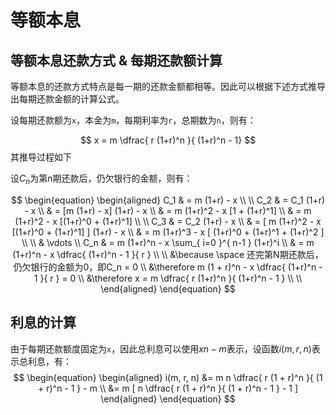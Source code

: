 # 等额本息

## 等额本息还款方式 & 每期还款额计算
等额本息的还款方式特点是每一期的还款金额都相等。因此可以根据下述方式推导出每期还款金额的计算公式。

设每期还款额为`x`，本金为`m`，每期利率为`r`，总期数为`n`，则有：

$$ x = m \dfrac{ r (1+r)^n }{ (1+r)^n - 1} $$
其推导过程如下

设$C_n$为第n期还款后，仍欠银行的金额，则有：

$$ 
\begin{equation}
\begin{aligned}
C_1 & = m (1+r) - x                                 \\
                                                      \\
C_2 & = C_1 (1+r) - x                               \\
    & = [m (1+r) - x] (1+r) - x                     \\
    & = m (1+r)^2 - x [1 + (1+r)^1]                 \\
    & = m (1+r)^2 - x [(1+r)^0 + (1+r)^1]           \\
                                                      \\
C_3 & = C_2 (1+r) - x                               \\
    & = [ m (1+r)^2 - x [(1+r)^0 + (1+r)^1] ] (1+r) - x    \\
    & = m (1+r)^3 - x [ (1+r)^0 + (1+r)^1 + (1+r)^2 ] \\
                                                      \\
    & \vdots                                          \\
C_n & = m (1+r)^n - x \sum_{ i=0 }^{ n-1 } (1+r)^i  \\
    & = m (1+r)^n - x \dfrac{ (1+r)^n - 1 }{ r }    \\
                                                      \\
    &\because \space 还完第N期还款后，仍欠银行的金额为0，即C_n = 0       \\
    &\therefore m (1 + r)^n - x \dfrac{ (1+r)^n - 1 }{ r } = 0      \\
    &\therefore x = m \dfrac{ r (1+r)^n }{ (1+r)^n - 1 }   \\
 \\
\end{aligned}
\end{equation} 
$$

## 利息的计算

由于每期还款额度固定为`x`，因此总利息可以使用$xn-m$表示，设函数$i(m, r, n)$表示总利息，有：
$$
\begin{equation}
\begin{aligned}
    i(m, r, n) &= m n \dfrac{ r (1 + r)^n }{ (1 + r)^n - 1 } - m \\
               &= m [ n \dfrac{ r (1 + r)^n }{ (1 + r)^n - 1 } - 1 ]
\end{aligned}
\end{equation}
$$


